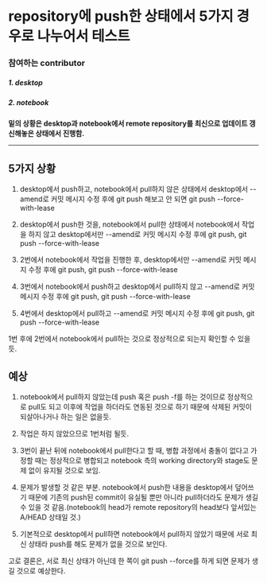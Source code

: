 repository에 push한 상태에서 5가지 경우로 나누어서 테스트
===================================================
### 참여하는 contributor
##### 1. desktop
##### 2. notebook

__밑의 상황은 desktop과 notebook에서 remote repository를 최신으로 업데이트 갱신해놓은 상태에서 진행함.__
* * *

## 5가지 상황 

1. desktop에서 push하고, notebook에서 pull하지 않은 상태에서 desktop에서 --amend로 커밋 메시지 수정 후에 git push 해보고 안 되면 git push --force-with-lease 

2. desktop에서 push한 것을, notebook에서 pull한 상태에서 notebook에서 작업을 하지 않고 desktop에서만 --amend로 커밋 메시지 수정 후에 git push, git push --force-with-lease

3. 2번에서 notebook에서 작업을 진행한 후, desktop에서만 --amend로 커밋 메시지 수정 후에 git push, git push --force-with-lease

4. 3번에서 notebook에서 push하고 desktop에서 pull하지 않고 --amend로 커밋 메시지 수정 후에 git push, git push --force-with-lease

5. 4번에서 desktop에서 pull하고 --amend로 커밋 메시지 수정 후에 git push, git push --force-with-lease

1번 후에 2번에서 notebook에서 pull하는 것으로 정상적으로 되는지 확인할 수 있을 듯.

## 예상

1. notebook에서 pull하지 않았는데 push 혹은 push -f를 하는 것이므로 정상적으로 pull도 되고 이후에 작업을 하더라도 연동된 것으로 하기 때문에 삭제된 커밋이 되살아나거나 하는 일은 없을듯.

2. 작업은 하지 않았으므로 1번처럼 될듯.

3. 3번이 끝난 뒤에 notebook에서 pull한다고 할 때, 병합 과정에서 충돌이 없다고 가정할 때는 정상적으로 병합되고 notebook 측의 working directory와 stage도 문제 없이 유지될 것으로 보임.  

4. 문제가 발생할 것 같은 부분. notebook에서 push한 내용을 desktop에서 덮어쓰기 때문에 기존의 push된 commit이 유실될 뿐만 아니라 pull하더라도 문제가 생길 수 있을 것 같음.(notebook의 head가 remote repository의 head보다 앞서있는 A/HEAD 상태일 것.)

5. 기본적으로 desktop에서 pull하면 notebook에서 pull하지 않았기 때문에 서로 최신 상태라 push를 해도 문제가 없을 것으로 보인다. 


고로 결론은, 서로 최신 상태가 아닌데 한 쪽이 git push --force를 하게 되면 문제가 생길 것으로 예상한다. 